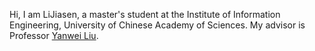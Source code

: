 Hi, I am LiJiasen, a master's student at the Institute of Information Engineering, University of Chinese Academy of Sciences. My advisor is Professor [Yanwei Liu](https://people.ucas.ac.cn/~liuyanwei).
